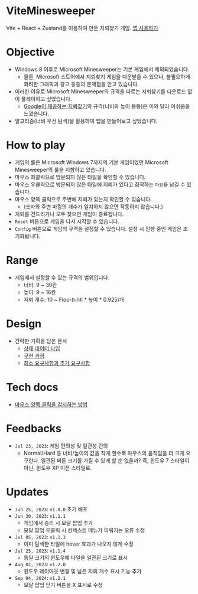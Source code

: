 # ViteMinesweeper
Vite + React + Zustand를 이용하여 만든 지뢰찾기 게임.
[앱 사용하기](https://vite-minesweeper.vercel.app/)

# Objective
- Windows 8 이후로 Microsoft Minesweeper는 기본 게임에서 제외되었습니다.
  - 물론, Microsoft 스토어에서 지뢰찾기 게임을 다운받을 수 있으나, 불필요하게 화려한 그래픽과 광고 등등의 문제점을 안고 있습니다.
- 이러한 이유로 Microsoft Minesweeper의 규격을 따르는 지뢰찾기를 다운로드 없이 플레이하고 싶었습니다.
  - [Google이 제공하는 지뢰찾기](https://www.google.com/search?q=%EC%A7%80%EB%A2%B0%EC%B0%BE%EA%B8%B0&oq=%EC%A7%80%EB%A2%B0%EC%B0%BE%EA%B8%B0&gs_lcrp=EgZjaHJvbWUqBggAEEUYOzIGCAAQRRg7MgYIARBFGDvSAQc3MTZqMGo3qAIAsAIA&sourceid=chrome&ie=UTF-8)의 규격(너비와 높이 등등)은 이와 달라 아쉬움을 느꼈습니다.
- 알고리즘(너비 우선 탐색)을 활용하여 앱을 만들어보고 싶었습니다.

# How to play
- 게임의 룰은 Microsoft Windows 7까지의 기본 게임이었던 Microsoft Minesweeper의 룰을 지향하고 있습니다.
- 마우스 좌클릭으로 방문되지 않은 타일을 확인할 수 있습니다.
- 마우스 우클릭으로 방문되지 않은 타일에 지뢰가 있다고 짐작하는 `마킹`을 남길 수 있습니다.
- 마우스 양쪽 클릭으로 주변에 지뢰가 있는지 확인할 수 있습니다.
  - (숫자와 주변 마킹의 개수가 일치하지 않으면 작동하지 않습니다.)
- 지뢰를 건드리거나 모두 찾으면 게임이 종료됩니다.
- `Reset` 버튼으로 게임을 다시 시작할 수 있습니다.
- `Config` 버튼으로 게임의 규격을 설정할 수 있습니다. 설정 시 진행 중인 게임은 초기화됩니다.

# Range
- 게임에서 설정할 수 있는 규격의 범위입니다.
  - 너비: 9 ~ 30칸
  - 높이: 9 ~ 16칸
  - 지뢰 개수: 10 ~ Floor(너비 * 높이 * 0.925)개

# Design
- 간략한 기획을 담은 문서
  - [상태 데이터 타입](https://github.com/kuman514/ViteMinesweeper/blob/main/docs/plans/data-types.md)
  - [구현 과정](https://github.com/kuman514/ViteMinesweeper/blob/main/docs/plans/implementation.md)
  - [최소 요구사항과 추가 요구사항](https://github.com/kuman514/ViteMinesweeper/blob/main/docs/plans/requirements.md)

# Tech docs
- [마우스 양쪽 클릭을 감지하는 방법](https://github.com/kuman514/ViteMinesweeper/blob/main/docs/tech/both-mouse-button.md)

# Feedbacks
- `Jul 23, 2023`: 게임 편의성 및 일관성 건의
  - Normal/Hard 등 너비/높이의 값을 작게 할수록 마우스의 움직임을 더 크게 요구한다. 일관된 버튼 크기를 가질 수 있게 할 순 없을까? 즉, 윈도우 7 스타일이 아닌, 윈도우 XP 이전 스타일로.

# Updates
- `Jun 25, 2023`: `v1.0.0` 초기 배포
- `Jun 30, 2023`: `v1.1.1`
  - 게임에서 승리 시 모달 팝업 추가
  - 모달 팝업 우클릭 시 컨텍스트 메뉴가 띄워지는 오류 수정
- `Jul 05, 2023`: `v1.1.3`
  - 이미 탐색한 타일에 hover 효과가 나오지 않게 수정
- `Jul 25, 2023`: `v1.1.4`
  - 동일 크기의 윈도우에 타일을 일관된 크기로 표시
- `Aug 02, 2023`: `v1.2.0`
  - 윈도우 레이아웃 변경 및 남은 지뢰 개수 표시 기능 추가
- `Sep 04, 2024`: `v1.2.1`
  - 모달 팝업 닫기 버튼을 X 표시로 수정 

